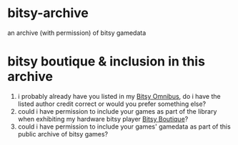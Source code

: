 # bitsy-archive
an archive (with permission) of bitsy gamedata

# bitsy boutique & inclusion in this archive
1. i probably already have you listed in my [Bitsy Omnibus](https://docs.google.com/spreadsheets/d/1eBUgCYOnMJ9REHuZdTodc6Ft2Vs6JXbH4K-bIgL9TPc/edit?usp=sharing), do i have the listed author credit correct or would you prefer something else?
2. could i have permission to include your games as part of the library when exhibiting my hardware bitsy player [Bitsy Boutique](https://twitter.com/ragzouken/status/941094236463816705)?
3. could i have permission to include your games' gamedata as part of this public archive of bitsy games? 
